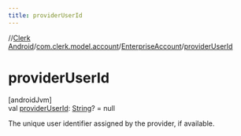 ```yaml
---
title: providerUserId
---
```

//[Clerk Android](../../../index.html)/[com.clerk.model.account](../index.html)/[EnterpriseAccount](index.html)/[providerUserId](provider-user-id.html)



# providerUserId



[androidJvm]\
val [providerUserId](provider-user-id.html): [String](https://kotlinlang.org/api/latest/jvm/stdlib/kotlin-stdlib/kotlin/-string/index.html)? = null



The unique user identifier assigned by the provider, if available.




